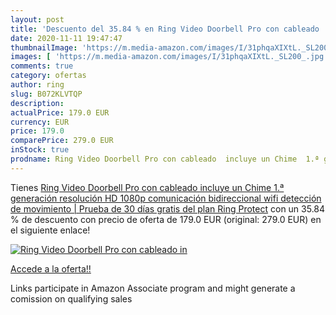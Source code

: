 ```yaml
---
layout: post
title: 'Descuento del 35.84 % en Ring Video Doorbell Pro con cableado  in'
date: 2020-11-11 19:47:47
thumbnailImage: 'https://m.media-amazon.com/images/I/31phqaXIXtL._SL200_.jpg'
images: [ 'https://m.media-amazon.com/images/I/31phqaXIXtL._SL200_.jpg' ]
comments: true
category: ofertas
author: ring
slug: B072KLVTQP
description:
actualPrice: 179.0 EUR
currency: EUR
price: 179.0
comparePrice: 279.0 EUR
inStock: true
prodname: Ring Video Doorbell Pro con cableado  incluye un Chime  1.ª generación   resolución HD 1080p  comunicación bidireccional  wifi  detección de movimiento | Prueba de 30 días gratis del plan Ring Protect
---
```


Tienes [Ring Video Doorbell Pro con cableado  incluye un Chime  1.ª generación   resolución HD 1080p  comunicación bidireccional  wifi  detección de movimiento | Prueba de 30 días gratis del plan Ring Protect](https://www.amazon.es/dp/B072KLVTQP/?tag=tolees-21) con un 35.84 % de descuento con precio de oferta de 179.0 EUR (original: 279.0 EUR) en el siguiente enlace!

[![Ring Video Doorbell Pro con cableado  in](https://m.media-amazon.com/images/I/31phqaXIXtL._SL200_.jpg)](https://www.amazon.es/dp/B072KLVTQP/?tag=tolees-21)

[Accede a la oferta!!](https://www.amazon.es/dp/B072KLVTQP/?tag=tolees-21)

Links participate in Amazon Associate program and might generate a comission on qualifying sales


